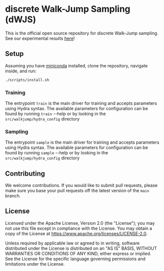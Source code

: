 # discrete Walk-Jump Sampling (dWJS)

This is the official open source repository for discrete Walk-Jump sampling. See our experimental results [here](./assets/experimental_results.pdf)!

## Setup
Assuming you have [miniconda](https://docs.conda.io/en/latest/miniconda.html) installed, clone the repository, navigate inside, and run:
```bash
./scripts/install.sh
```

### Training
The entrypoint `train` is the main driver for training and accepts parameters using Hydra syntax.
The available parameters for configuration can be found by running `train` --help or by looking in the `src/walkjump/hydra_config` directory

### Sampling
The entrypoint `sample` is the main driver for training and accepts parameters using Hydra syntax.
The available parameters for configuration can be found by running `sample` --help or by looking in the `src/walkjump/hydra_config` directory

## Contributing

We welcome contributions. If you would like to submit pull requests, please make sure you base your pull requests off the latest version of the `main` branch.

## License
Licensed under the Apache License, Version 2.0 (the "License"); you may not use this file except in compliance with the License. You may obtain a copy of the License at https://www.apache.org/licenses/LICENSE-2.0.

Unless required by applicable law or agreed to in writing, software distributed under the License is distributed on an "AS IS" BASIS, WITHOUT WARRANTIES OR CONDITIONS OF ANY KIND, either express or implied. See the License for the specific language governing permissions and limitations under the License.

